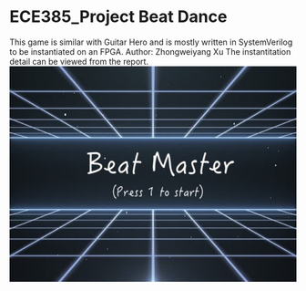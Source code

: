 # ECE385_Project Beat Dance
This game is similar with Guitar Hero and is mostly written in SystemVerilog to be instantiated on an FPGA.
Author: Zhongweiyang Xu
The instantitation detail can be viewed from the report.
![image loading error](images/menu.png)
